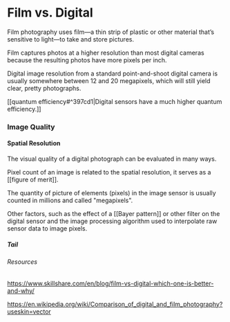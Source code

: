 # Film vs. Digital
Film photography uses film—a thin strip of plastic or other material that’s sensitive to light—to take and store pictures.

Film captures photos at a higher resolution than most digital cameras because the resulting photos have more pixels per inch.

Digital image resolution from a standard point-and-shoot digital camera is usually somewhere between 12 and 20 megapixels, which will still yield clear, pretty photographs.

[[quantum efficiency#^397cd1|Digital sensors have a much higher quantum efficiency.]]


### Image Quality

#### Spatial Resolution

The visual quality of a digital photograph can be evaluated in many ways. 

Pixel count of an image is related to the spatial resolution, it serves as a [[figure of merit]].

The quantity of picture of elements (pixels) in the image sensor is usually counted in millions and called "megapixels". 

Other factors, such as the effect of a [[Bayer pattern]] or other filter on the digital sensor and the image processing algorithm used to interpolate raw sensor data to image pixels.






##### Tail
###### Resources
https://www.skillshare.com/en/blog/film-vs-digital-which-one-is-better-and-why/

https://en.wikipedia.org/wiki/Comparison_of_digital_and_film_photography?useskin=vector